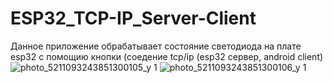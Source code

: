 ﻿# ESP32_TCP-IP_Server-Client
Данное приложение обрабатывает состояние светодиода на плате esp32 
с помощию кнопки (соедение tcp/ip (esp32 сервер, android client)
![photo_5211093243851300105_y 1](https://github.com/user-attachments/assets/75a80cf2-6cfd-4d96-a375-f68024ff7be5)
![photo_5211093243851300106_y 1](https://github.com/user-attachments/assets/28a13f72-7593-44e2-a706-b6a0f2efe1f4)
